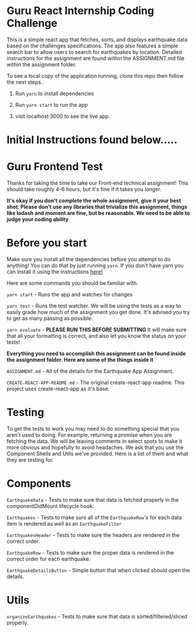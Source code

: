 # Guru React Internship Coding Challenge

This is a simple react app that fetches, sorts, and displays earthquake data based on the challenges specifications. The app also features a simple search bar to allow users to search for earthquakes by location. Detailed instructions for the assignment are found within the ASSIGNMENT.md file within the assignment folder.

To see a local copy of the application running, clone this repo then follow the next steps..

1. Run `yarn` to install dependencies

2. Run `yarn start` to run the app

3. visit localhost:3000 to see the live app.


# Initial Instructions found below.....

# Guru Frontend Test

Thanks for taking the time to take our Front-end technical assignment! This should take roughly 4-6 hours, but it's fine if it takes you longer.

**It's okay if you don't complete the whole assignment, give it your best shot. Please don't use any libraries that trivialize this assignment, things like lodash and moment are fine, but be reasonable. We need to be able to judge your coding ability**

# Before you start

Make sure you install all the dependencies before you attempt to do anything! You can do that by just running `yarn`. If you don't have yarn you can install it using the instructions [here!](https://yarnpkg.com/lang/en/docs/install/)

Here are some commands you should be familiar with.

`yarn start` - Runs the app and watches for changes

`yarn test` - Runs the test watcher. We will be using the tests as a way to easily grade how much of the assignment you get done. It's advised you try to get as many passing as possible.

`yarn evaluate` - **PLEASE RUN THIS BEFORE SUBMITTING** It will make sure that all your formatting is correct, and also let you know the status on your tests!

**Everything you need to accomplish this assignment can be found inside the assignment folder. Here are some of the things inside it**

`ASSIGNMENT.md` - All of the details for the Earthquake App Assignment.

`CREATE-REACT-APP-README.md` - The original create-react-app readme. This project uses create-react-app as it's base.

# Testing

To get the tests to work you may need to do something special that you aren't used to doing. For example, returning a promise when you are fetching the data. We will be leaving comments in select spots to make it more obvious and hopefully to avoid headaches. We ask that you use the Component Shells and Utils we've provided. Here is a list of them and what they are testing for.

# Components

`EarthquakeData` - Tests to make sure that data is fetched properly in the componentDidMount lifecycle hook.

`Earthquakes` - Tests to make sure all of the `EarthquakeRow`'s for each data item is rendered as well as an `EarthquakeFilter`

`EarthquakesHeader` - Tests to make sure the headers are rendered in the correct order.

`EarthquakeRow` - Tests to make sure the proper data is rendered in the correct order for each earthquake.

`EarthquakeDetailsButton` - Simple button that when clicked should open the details.

# Utils

`organizeEarthquakes` - Tests to make sure that data is sorted/filtered/sliced properly.
